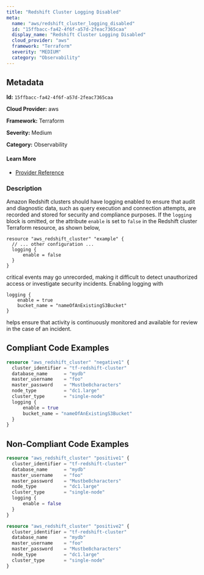 ```yaml
---
title: "Redshift Cluster Logging Disabled"
meta:
  name: "aws/redshift_cluster_logging_disabled"
  id: "15ffbacc-fa42-4f6f-a57d-2feac7365caa"
  display_name: "Redshift Cluster Logging Disabled"
  cloud_provider: "aws"
  framework: "Terraform"
  severity: "MEDIUM"
  category: "Observability"
---
```

## Metadata

**Id:** `15ffbacc-fa42-4f6f-a57d-2feac7365caa`

**Cloud Provider:** aws

**Framework:** Terraform

**Severity:** Medium

**Category:** Observability

#### Learn More

 - [Provider Reference](https://registry.terraform.io/providers/hashicorp/aws/latest/docs/resources/redshift_cluster#enable)

### Description

 Amazon Redshift clusters should have logging enabled to ensure that audit and diagnostic data, such as query execution and connection attempts, are recorded and stored for security and compliance purposes. If the `logging` block is omitted, or the attribute `enable` is set to `false` in the Redshift cluster Terraform resource, as shown below,

```
resource "aws_redshift_cluster" "example" {
  // ... other configuration ...
  logging {
      enable = false
  }
}
```

critical events may go unrecorded, making it difficult to detect unauthorized access or investigate security incidents. Enabling logging with

```
logging {
    enable = true
    bucket_name = "nameOfAnExistingS3Bucket"
}
```

helps ensure that activity is continuously monitored and available for review in the case of an incident.


## Compliant Code Examples
```terraform
resource "aws_redshift_cluster" "negative1" {
  cluster_identifier = "tf-redshift-cluster"
  database_name      = "mydb"
  master_username    = "foo"
  master_password    = "Mustbe8characters"
  node_type          = "dc1.large"
  cluster_type       = "single-node"
  logging {
      enable = true
      bucket_name = "nameOfAnExistingS3Bucket"
  }
}
```
## Non-Compliant Code Examples
```terraform
resource "aws_redshift_cluster" "positive1" {
  cluster_identifier = "tf-redshift-cluster"
  database_name      = "mydb"
  master_username    = "foo"
  master_password    = "Mustbe8characters"
  node_type          = "dc1.large"
  cluster_type       = "single-node"
  logging {
      enable = false
  }
}

resource "aws_redshift_cluster" "positive2" {
  cluster_identifier = "tf-redshift-cluster"
  database_name      = "mydb"
  master_username    = "foo"
  master_password    = "Mustbe8characters"
  node_type          = "dc1.large"
  cluster_type       = "single-node"
}
```